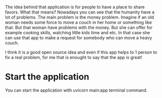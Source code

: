 The idea behind that application is for people to have a place to share favors. What that means? Nowadays you can see that the humanity have a lot of problems. 
The main problem is the money problem. Imagine if an old woman needs some force to move a couch in her home or something like that. But that woman have problems with the money.
But she can offer for example cooking skills, watching little kids time and etc. In that case she can use that app to make a request for somebody who can move a heavy couch. 

I think it is a good open source idea and even if this app helps to 1 person to fix a real problem, for me that is enought to say that the app is great!

# Start the application

You can start the application with uvicorn main:app terminal command.